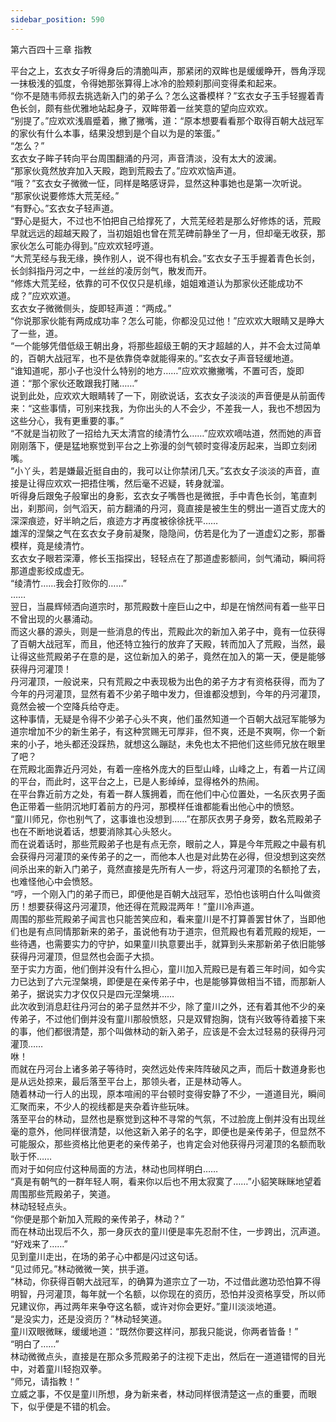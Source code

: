 ```yaml
---
sidebar_position: 590
---
```

 第六百四十三章 指教


平台之上，玄衣女子听得身后的清脆叫声，那紧闭的双眸也是缓缓睁开，唇角浮现一抹极浅的弧度，令得她那张算得上冰冷的脸颊刹那间变得柔和起来。  
“你不是随韦师叔去挑选新入门的弟子么？怎么这番模样？”玄衣女子玉手轻握着青色长剑，颇有些优雅地站起身子，双眸带着一丝笑意的望向应欢欢。  
“别提了。”应欢欢浅眉蹙着，撇了撇嘴，道：“原本想要看看那个取得百朝大战冠军的家伙有什么本事，结果没想到是个自以为是的笨蛋。”  
“怎么？”  
玄衣女子眸子转向平台周围翻涌的丹河，声音清淡，没有太大的波澜。  
“那家伙竟然放弃加入天殿，跑到荒殿去了。”应欢欢恼声道。  
“哦？”玄衣女子微微一怔，同样是略感讶异，显然这种事她也是第一次听说。  
“那家伙说要修炼大荒芜经。”  
“有野心。”玄衣女子轻声道。  
“野心是挺大，不过也不怕把自己给撑死了，大荒芜经若是那么好修炼的话，荒殿早就远远的超越天殿了，当初姐姐也曾在荒芜碑前静坐了一月，但却毫无收获，那家伙怎么可能办得到。”应欢欢轻哼道。  
“大荒芜经与我无缘，换作别人，说不得也有机会。”玄衣女子玉手握着青色长剑，长剑斜指丹河之中，一丝丝的凌厉剑气，散发而开。  
“修炼大荒芜经，依靠的可不仅仅只是机缘，姐姐难道认为那家伙还能成功不成？”应欢欢道。  
玄衣女子微微侧头，旋即轻声道：“两成。”  
“你说那家伙能有两成成功率？怎么可能，你都没见过他！”应欢欢大眼睛又是睁大了一些，道。  
“一个能够凭借低级王朝出身，将那些超级王朝的天才超越的人，并不会太过简单的，百朝大战冠军，也不是依靠侥幸就能得来的。”玄衣女子声音轻缓地道。  
“谁知道呢，那小子也没什么特别的地方……”应欢欢撇撇嘴，不置可否，旋即道：“那个家伙还敢跟我打赌……”  
说到此处，应欢欢大眼睛转了一下，刚欲说话，玄衣女子淡淡的声音便是从前面传来：“这些事情，可别来找我，为你出头的人不会少，不差我一人，我也不想因为这些分心，我有更重要的事。”  
“不就是当初败了一招给九天太清宫的绫清竹么……”应欢欢嘀咕道，然而她的声音刚刚落下，便是猛地察觉到平台之上弥漫的剑气顿时变得凌厉起来，当即立刻闭嘴。  
“小丫头，若是嫌最近挺自由的，我可以让你禁闭几天。”玄衣女子淡淡的声音，直接是让得应欢欢一把捂住嘴，然后毫不迟疑，转身就溜。  
听得身后跟兔子般窜出的身影，玄衣女子嘴唇也是微抿，手中青色长剑，笔直刺出，刹那间，剑气滔天，前方翻涌的丹河，竟直接是被生生的劈出一道百丈庞大的深深痕迹，好半晌之后，痕迹方才再度被徐徐抚平……  
雄浑的涅槃之气在玄衣女子身前凝聚，隐隐间，仿若是化为了一道虚幻之影，那番模样，竟是绫清竹。  
玄衣女子眼若深潭，修长玉指探出，轻轻点在了那道虚影额间，剑气涌动，瞬间将那道虚影绞成虚无。  
“绫清竹……我会打败你的……”  
……  
翌日，当晨辉倾洒向道宗时，那荒殿数十座巨山之中，却是在悄然间有着一些平日不曾出现的火暴涌动。  
而这火暴的源头，则是一些消息的传出，荒殿此次的新加入弟子中，竟有一位获得了百朝大战冠军，而且，他还特立独行的放弃了天殿，转而加入了荒殿，当然，最让得这些荒殿弟子在意的是，这位新加入的弟子，竟然在加入的第一天，便是能够获得丹河灌顶！  
丹河灌顶，一般说来，只有荒殿之中表现极为出色的弟子方才有资格获得，而为了今年的丹河灌顶，显然有着不少弟子暗中发力，但谁都没想到，今年的丹河灌顶，竟然会被一个空降兵给夺走。  
这种事情，无疑是令得不少弟子心头不爽，他们虽然知道一个百朝大战冠军能够为道宗增加不少的新生弟子，有这种赏赐无可厚非，但不爽，还是不爽啊，你一个新来的小子，地头都还没踩热，就想这么蹦跶，未免也太不把他们这些师兄放在眼里了吧？  
在荒殿北面靠近丹河处，有着一座格外庞大的巨型山峰，山峰之上，有着一片辽阔的平台，而此时，这平台之上，已是人影绰绰，显得格外的热闹。  
在平台靠近前方之处，有着一群人簇拥着，而在他们中心位置处，一名灰衣男子面色正带着一些阴沉地盯着前方的丹河，那模样任谁都能看出他心中的愤怒。  
“童川师兄，你也别气了，这事谁也没想到……”在那灰衣男子身旁，数名荒殿弟子也在不断地说着话，想要消除其心头怒火。  
而在说着话时，那些荒殿弟子也是有点无奈，眼前之人，算是今年荒殿之中最有机会获得丹河灌顶的亲传弟子的之一，而他本人也是对此势在必得，但没想到这突然间杀出来的新入门弟子，竟然直接是先所有人一步，将这丹河灌顶的名额抢了去，也难怪他心中会愤怒。  
“哼，一个刚入门的弟子而已，即便他是百朝大战冠军，恐怕也该明白什么叫做资历！想要获得这丹河灌顶，他还得在荒殿混两年！”童川冷声道。  
周围的那些荒殿弟子闻言也只能苦笑应和，看来童川是不打算善罢甘休了，当即他们也是有点同情那新来的弟子，虽说他有功于道宗，但荒殿也有着荒殿的规矩，一些待遇，也需要实力的守护，如果童川执意要出手，就算到头来那新弟子依旧能够获得丹河灌顶，但显然也会面子大损。  
至于实力方面，他们倒并没有什么担心，童川加入荒殿已是有着三年时间，如今实力已达到了六元涅槃境，即便是在亲传弟子中，也是能够算做相当不错，而那新人弟子，据说实力才仅仅只是四元涅槃境……  
此次收到消息赶往丹河台的弟子显然并不少，除了童川之外，还有着其他不少的亲传弟子，不过他们倒并没有童川那般愤怒，只是双臂抱胸，饶有兴致等待着接下来的事，他们都很清楚，那个叫做林动的新入弟子，应该是不会太过轻易的获得丹河灌顶……  
咻！  
而就在丹河台上诸多弟子等待时，突然远处传来阵阵破风之声，而后十数道身影也是从远处掠来，最后落至平台上，那领头者，正是林动等人。  
随着林动一行人的出现，原本喧闹的平台顿时变得安静了不少，一道道目光，瞬间汇聚而来，不少人的视线都是夹杂着许些玩味。  
落至平台的林动，显然也是察觉到这种不寻常的气氛，不过脸庞上倒并没有出现丝毫的意外，他同样很清楚，以他这新入弟子的名字，即便也是亲传弟子，但显然不可能服众，那些资格比他更老的亲传弟子，也肯定会对他获得丹河灌顶的名额而耿耿于怀……  
而对于如何应付这种局面的方法，林动也同样明白……  
“真是有朝气的一群年轻人啊，看来你以后也不用太寂寞了……”小貂笑眯眯地望着周围那些荒殿弟子，笑道。  
林动轻轻点头。  
“你便是那个新加入荒殿的亲传弟子，林动？”  
而在林动出现后不久，那一身灰衣的童川便是率先忍耐不住，一步跨出，沉声道。  
“好戏来了……”  
见到童川走出，在场的弟子心中都是闪过这句话。  
“见过师兄。”林动微微一笑，拱手道。  
“林动，你获得百朝大战冠军，的确算为道宗立了一功，不过借此邀功恐怕算不得明智，丹河灌顶，每年就一个名额，以你现在的资历，恐怕并没资格享受，所以师兄建议你，再过两年来争夺这名额，或许对你会更好。”童川淡淡地道。  
“是没实力，还是没资历？”林动轻笑道。  
童川双眼微眯，缓缓地道：“既然你要这样问，那我只能说，你两者皆备！”  
“明白了……”  
林动微微点头，直接是在那众多荒殿弟子的注视下走出，然后在一道道错愕的目光中，对着童川轻抱双拳。  
“师兄，请指教！”  
立威之事，不仅是童川所想，身为新来者，林动同样很清楚这一点的重要，而眼下，似乎便是不错的机会。  
  
  

